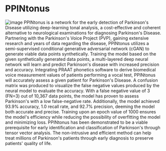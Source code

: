 # PPINtonus
![image](https://user-images.githubusercontent.com/115124159/197699369-c088c893-1257-4431-8ea1-a885daa700a1.png)
PPINtonus is a network for the early detection of Parkinson's Disease utilizing deep-learning
tonal analysis, a cost-effective and coherent alternative to neurological examinations for
diagnosing Parkinson's Disease. Partnering with the Parkinson's Voice Project (PVP), gaining
extensive research and years of data regarding the disease, PPINtonus utilizes a semi-supervised
conditional generative adversarial network (cGAN) to generate viable data points synthetically.
Training the model based on the given synthetically generated data points, a multi-layered deep
neural network will learn and predict Parkinson's disease with increased precision and accuracy.
Integrating PRAAT phonetics software to derive biomedical voice measurement values of
patients performing a vocal test, PPINtonus will accurately assess a given patient for Parkinson's
Disease. A confusion matrix was produced to visualize the false negative values produced by the
neural model to evaluate the accuracy. With a false negative value of 3 (FN=3) out of 10,367
data points, the model has proven to assess Parkinson's with a low false-negative rate.
Additionally, the model achieved 93.9% accuracy, 1.0 recall rate, and 92.7% precision, deeming
the model both accurate and precise. Training upon an epoch value of 1000 ensures the model's
efficiency while reducing the possibility of overfitting the model and minimizing loss.
PPINtonus has been demonstrated to be a viable prerequisite for early identification and
classification of Parkinson's through tensor vector analysis. The non-intrusive and efficient
method can help treat millions of Parkinson's patients through early diagnosis to preserve
patients' quality of life.
